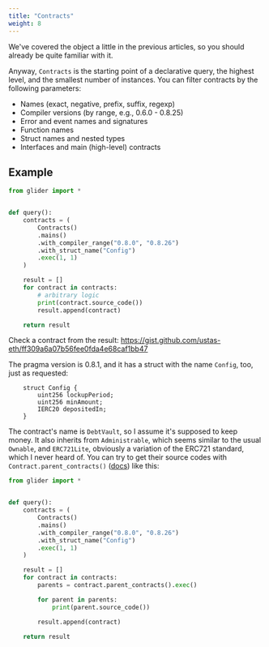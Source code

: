 ```yaml
---
title: "Contracts"
weight: 8
---
```


We've covered the object a little in the previous articles, so you should already be quite familiar with it.

Anyway, `Contracts` is the starting point of a declarative query, the highest level, and the smallest number of instances. You can filter contracts by the following parameters:

- Names (exact, negative, prefix, suffix, regexp)
- Compiler versions (by range, e.g., 0.6.0 - 0.8.25)
- Error and event names and signatures
- Function names
- Struct names and nested types
- Interfaces and main (high-level) contracts

## Example

```python
from glider import *


def query():
    contracts = (
        Contracts()
        .mains()
        .with_compiler_range("0.8.0", "0.8.26")
        .with_struct_name("Config")
        .exec(1, 1)
    )

    result = []
    for contract in contracts:
        # arbitrary logic
        print(contract.source_code())
        result.append(contract)

    return result

```

Check a contract from the result: https://gist.github.com/ustas-eth/ff309a6a07b56fee0fda4e68caf1bb47

The pragma version is 0.8.1, and it has a struct with the name `Config`, too, just as requested:

```solidity
    struct Config {
        uint256 lockupPeriod;
        uint256 minAmount;
        IERC20 depositedIn;
    }
```

The contract's name is `DebtVault`, so I assume it's supposed to keep money. It also inherits from `Administrable`, which seems similar to the usual `Ownable`, and `ERC721Lite`, obviously a variation of the ERC721 standard, which I never heard of. You can try to get their source codes with `Contract.parent_contracts()` ([docs](https://glide.gitbook.io/main/api/contract/contract.parent_contracts)) like this:

```python
from glider import *


def query():
    contracts = (
        Contracts()
        .mains()
        .with_compiler_range("0.8.0", "0.8.26")
        .with_struct_name("Config")
        .exec(1, 1)
    )

    result = []
    for contract in contracts:
        parents = contract.parent_contracts().exec()

        for parent in parents:
            print(parent.source_code())

        result.append(contract)

    return result

```


